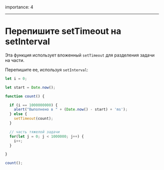 importance: 4

---

# Перепишите setTimeout на setInterval

Эта функция использует вложенный `setTimeout` для разделения задачи на части.

Перепишите ее, используя `setInterval`:

```js run
let i = 0;

let start = Date.now();

function count() {

  if (i == 1000000000) {
    alert("Выполнено в " + (Date.now() - start) + 'ms');
  } else {
    setTimeout(count);
  }

  // часть тяжелой задачи
  for(let j = 0; j < 1000000; j++) {
    i++;
  }

}

count();
```
